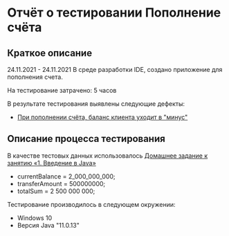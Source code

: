 # Отчёт о тестировании Пополнение счёта

## Краткое описание

24.11.2021 - 24.11.2021 В среде разработки IDE, создано приложение для пополнения счета.

На тестирование затрачено: 5 часов

В результате тестирования выявлены следующие дефекты:
* [При пополнении счёта, баланс клиента уходит в "минус"](https://github.com/SvetlanaZakharchenko/1.-Java-Money-Transfer/issues/1)


## Описание процесса тестирования

В качестве тестовых данных использовалось [Домашнее задание к занятию «1. Введение в Java»](https://github.com/netology-code/javaqa-homeworks/blob/master/intro/MERGED.md:)
* currentBalance = 2_000_000_000;
* transferAmount = 500000000;
* totalSum = 2 500 000 000;

Тестирование производилось в следующем окружении:
* Windows 10 
* Версия Java "11.0.13"